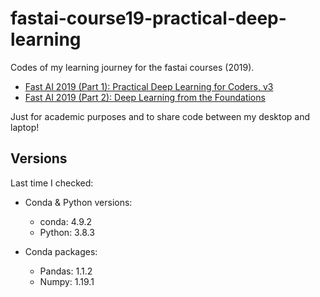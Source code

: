 # fastai-course19-practical-deep-learning

Codes of my learning journey for the fastai courses (2019). 
* [Fast AI 2019 (Part 1): Practical Deep Learning for Coders, v3](https://course19.fast.ai/) 
* [Fast AI 2019 (Part 2): Deep Learning from the Foundations](https://course19.fast.ai/part2)

Just for academic purposes and to share code between my desktop and laptop!

## Versions

Last time I checked:

* Conda & Python versions:
    * conda: 4.9.2
    * Python: 3.8.3

* Conda packages:
    * Pandas: 1.1.2
    * Numpy: 1.19.1